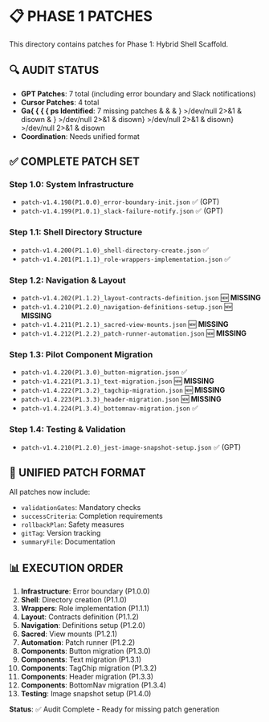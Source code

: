 # 📋 **PHASE 1 PATCHES**

This directory contains patches for Phase 1: Hybrid Shell Scaffold.

## **🔍 AUDIT STATUS**
- **GPT Patches**: 7 total (including error boundary and Slack notifications)
- **Cursor Patches**: 4 total
- **Ga{ { { { ps Identified**: 7 missing patches & &  & } >/dev/null 2>&1 & disown & } >/dev/null 2>&1 & disown} >/dev/null 2>&1 & disown} >/dev/null 2>&1 & disown
- **Coordination**: Needs unified format

## **✅ COMPLETE PATCH SET**

### **Step 1.0: System Infrastructure**
- `patch-v1.4.198(P1.0.0)_error-boundary-init.json` ✅ (GPT)
- `patch-v1.4.199(P1.0.1)_slack-failure-notify.json` ✅ (GPT)

### **Step 1.1: Shell Directory Structure**
- `patch-v1.4.200(P1.1.0)_shell-directory-create.json` ✅
- `patch-v1.4.201(P1.1.1)_role-wrappers-implementation.json` ✅

### **Step 1.2: Navigation & Layout**
- `patch-v1.4.202(P1.1.2)_layout-contracts-definition.json` 🆕 **MISSING**
- `patch-v1.4.210(P1.2.0)_navigation-definitions-setup.json` 🆕 **MISSING**
- `patch-v1.4.211(P1.2.1)_sacred-view-mounts.json` 🆕 **MISSING**
- `patch-v1.4.212(P1.2.2)_patch-runner-automation.json` 🆕 **MISSING**

### **Step 1.3: Pilot Component Migration**
- `patch-v1.4.220(P1.3.0)_button-migration.json` ✅
- `patch-v1.4.221(P1.3.1)_text-migration.json` 🆕 **MISSING**
- `patch-v1.4.222(P1.3.2)_tagchip-migration.json` 🆕 **MISSING**
- `patch-v1.4.223(P1.3.3)_header-migration.json` 🆕 **MISSING**
- `patch-v1.4.224(P1.3.4)_bottomnav-migration.json` ✅

### **Step 1.4: Testing & Validation**
- `patch-v1.4.210(P1.2.0)_jest-image-snapshot-setup.json` ✅ (GPT)

## **🔄 UNIFIED PATCH FORMAT**
All patches now include:
- `validationGates`: Mandatory checks
- `successCriteria`: Completion requirements  
- `rollbackPlan`: Safety measures
- `gitTag`: Version tracking
- `summaryFile`: Documentation

## **📊 EXECUTION ORDER**
1. **Infrastructure**: Error boundary (P1.0.0)
2. **Shell**: Directory creation (P1.1.0)
3. **Wrappers**: Role implementation (P1.1.1)
4. **Layout**: Contracts definition (P1.1.2)
5. **Navigation**: Definitions setup (P1.2.0)
6. **Sacred**: View mounts (P1.2.1)
7. **Automation**: Patch runner (P1.2.2)
8. **Components**: Button migration (P1.3.0)
9. **Components**: Text migration (P1.3.1)
10. **Components**: TagChip migration (P1.3.2)
11. **Components**: Header migration (P1.3.3)
12. **Components**: BottomNav migration (P1.3.4)
13. **Testing**: Image snapshot setup (P1.4.0)

**Status**: ✅ Audit Complete - Ready for missing patch generation 